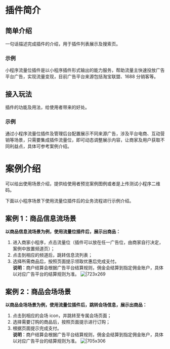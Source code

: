 
# 插件简介

## 简单介绍
一句话描述完成插件的介绍，用于插件列表展示及搜索页。

### 示例
小程序流量位插件是以小程序插件形式输出的能力服务，帮助流量主快速投放广告平台广告，实现流量变现，目前广告平台来源包括淘宝联盟、1688 分销客等。

## 接入玩法
插件的功能及用法，给使用者带来的好处。

### 示例
通过小程序流量位插件及管理后台配置展示不同来源广告，涉及平台电商、互动营销等场景，只需要集成插件流量位，即可动态调整展示内容，让商家及用户获取不同利益点，具体可参考案例介绍。

# 案例介绍
可以给出使用场景介绍，提供给使用者预览案例图例或者是上传测试小程序二维码。

下面以小程序场景下使用流量位插件后的业务流程进行示例介绍。

## 案例 1：商品信息流场景
**以商品信息流场景为例，使用流量位插件后，展示出商品：**

1. 进入商家小程序，点击流量位（插件可以放在任一广告位，由商家自行决定，案例中放置频道页）；
1. 点击到相应的频道后，跳转信息流列表；
1. 选择所需商品后，按照页面提示领取优惠后完成支付。<br/>
**说明**：商户结算会根据广告平台结算规则，佣金会结算到指定佣金账户，具体以对应广告平台的结算规则为准。
![|723x269](https://cdn.nlark.com/yuque/0/2022/jpeg/179989/1648625265585-9cef0e13-559f-47c7-a2b5-452e97c57877.jpeg)

## 案例 2：商品会场场景
**以商品会场场景为例，使用流量位插件后，跳转会场信息，展示出商品：**

1. 点击到相应的会场 icon，并跳转至专属会场页面；
1. 选择需要订购的商品后，按照页面提示进行订购；
1. 根据页面提示完成支付。<br />
**说明**：商户结算会根据广告平台结算规则，佣金会结算到指定佣金账户，具体以对应广告平台的结算规则为准。
![|705x306](https://cdn.nlark.com/yuque/0/2022/jpeg/179989/1648625273387-d8add213-46e1-4e3e-b74d-d5c93705985b.jpeg)
